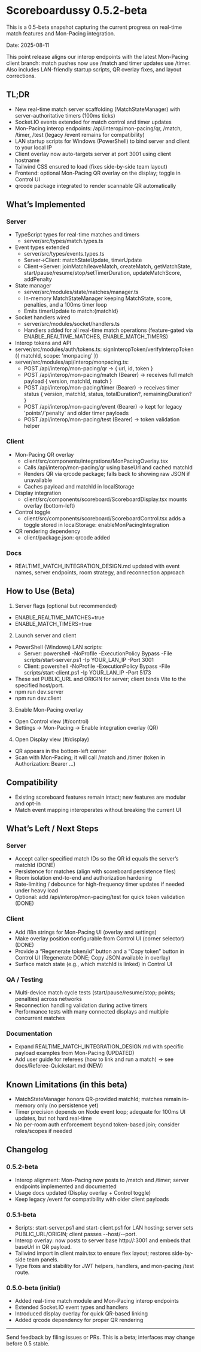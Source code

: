 # Scoreboardussy 0.5.2-beta

This is a 0.5-beta snapshot capturing the current progress on real-time match features and Mon-Pacing integration.

Date: 2025-08-11

This point release aligns our interop endpoints with the latest Mon-Pacing client branch: match pushes now use /match and timer updates use /timer. Also includes LAN-friendly startup scripts, QR overlay fixes, and layout corrections.

## TL;DR
- New real-time match server scaffolding (MatchStateManager) with server-authoritative timers (100ms ticks)
- Socket.IO events extended for match control and timer updates
- Mon-Pacing interop endpoints: /api/interop/mon-pacing/qr, /match, /timer, /test (legacy /event remains for compatibility)
- LAN startup scripts for Windows (PowerShell) to bind server and client to your local IP
- Client overlay now auto-targets server at port 3001 using client hostname
- Tailwind CSS ensured to load (fixes side-by-side team layout)
- Frontend: optional Mon-Pacing QR overlay on the display; toggle in Control UI
- qrcode package integrated to render scannable QR automatically

## What’s Implemented

### Server
- TypeScript types for real-time matches and timers
  - server/src/types/match.types.ts
- Event types extended
  - server/src/types/events.types.ts
  - Server→Client: matchStateUpdate, timerUpdate
  - Client→Server: joinMatch/leaveMatch, createMatch, getMatchState, start/pause/resume/stop/setTimerDuration, updateMatchScore, addPenalty
- State manager
  - server/src/modules/state/matches/manager.ts
  - In-memory MatchStateManager keeping MatchState, score, penalties, and a 100ms timer loop
  - Emits timerUpdate to match:{matchId}
- Socket handlers wired
  - server/src/modules/socket/handlers.ts
  - Handlers added for all real-time match operations (feature-gated via ENABLE_REALTIME_MATCHES, ENABLE_MATCH_TIMERS)
- Interop tokens and API
- server/src/modules/auth/tokens.ts: signInteropToken/verifyInteropToken ({ matchId, scope: 'monpacing' })
- server/src/modules/api/interop/monpacing.ts:
  - POST /api/interop/mon-pacing/qr → { url, id, token }
  - POST /api/interop/mon-pacing/match (Bearer) → receives full match payload { version, matchId, match }
  - POST /api/interop/mon-pacing/timer (Bearer) → receives timer status { version, matchId, status, totalDuration?, remainingDuration? }
  - POST /api/interop/mon-pacing/event (Bearer) → kept for legacy 'points'/'penalty' and older timer payloads
  - POST /api/interop/mon-pacing/test (Bearer) → token validation helper

### Client
- Mon-Pacing QR overlay
  - client/src/components/integrations/MonPacingOverlay.tsx
  - Calls /api/interop/mon-pacing/qr using baseUrl and cached matchId
  - Renders QR via qrcode package; falls back to showing raw JSON if unavailable
  - Caches payload and matchId in localStorage
- Display integration
  - client/src/components/scoreboard/ScoreboardDisplay.tsx mounts overlay (bottom-left)
- Control toggle
  - client/src/components/scoreboard/ScoreboardControl.tsx adds a toggle stored in localStorage: enableMonPacingIntegration
- QR rendering dependency
  - client/package.json: qrcode added

### Docs
- REALTIME_MATCH_INTEGRATION_DESIGN.md updated with event names, server endpoints, room strategy, and reconnection approach

## How to Use (Beta)

1) Server flags (optional but recommended)
- ENABLE_REALTIME_MATCHES=true
- ENABLE_MATCH_TIMERS=true

2) Launch server and client
- PowerShell (Windows) LAN scripts:
  - Server: powershell -NoProfile -ExecutionPolicy Bypass -File scripts/start-server.ps1 -Ip YOUR_LAN_IP -Port 3001
  - Client: powershell -NoProfile -ExecutionPolicy Bypass -File scripts/start-client.ps1 -Ip YOUR_LAN_IP -Port 5173
- These set PUBLIC_URL and ORIGIN for server; client binds Vite to the specified host/port.
- npm run dev:server
- npm run dev:client

3) Enable Mon-Pacing overlay
- Open Control view (#/control)
- Settings → Mon-Pacing → Enable integration overlay (QR)

4) Open Display view (#/display)
- QR appears in the bottom-left corner
- Scan with Mon-Pacing; it will call /match and /timer (token in Authorization: Bearer ...)

## Compatibility
- Existing scoreboard features remain intact; new features are modular and opt-in
- Match event mapping interoperates without breaking the current UI

## What’s Left / Next Steps

### Server
- Accept caller-specified match IDs so the QR id equals the server’s matchId (DONE)
- Persistence for matches (align with scoreboard persistence files)
- Room isolation end-to-end and authorization hardening
- Rate-limiting / debounce for high-frequency timer updates if needed under heavy load
- Optional: add /api/interop/mon-pacing/test for quick token validation (DONE)

### Client
- Add i18n strings for Mon-Pacing UI (overlay and settings)
- Make overlay position configurable from Control UI (corner selector) (DONE)
- Provide a “Regenerate token/id” button and a “Copy token” button in Control UI (Regenerate DONE; Copy JSON available in overlay)
- Surface match state (e.g., which matchId is linked) in Control UI

### QA / Testing
- Multi-device match cycle tests (start/pause/resume/stop; points; penalties) across networks
- Reconnection handling validation during active timers
- Performance tests with many connected displays and multiple concurrent matches

### Documentation
- Expand REALTIME_MATCH_INTEGRATION_DESIGN.md with specific payload examples from Mon-Pacing (UPDATED)
- Add user guide for referees (how to link and run a match) → see docs/Referee-Quickstart.md (NEW)

## Known Limitations (in this beta)
- MatchStateManager honors QR-provided matchId; matches remain in-memory only (no persistence yet)
- Timer precision depends on Node event loop; adequate for 100ms UI updates, but not hard real-time
- No per-room auth enforcement beyond token-based join; consider roles/scopes if needed

## Changelog

### 0.5.2-beta
- Interop alignment: Mon-Pacing now posts to /match and /timer; server endpoints implemented and documented
- Usage docs updated (Display overlay + Control toggle)
- Keep legacy /event for compatibility with older client payloads

### 0.5.1-beta
- Scripts: start-server.ps1 and start-client.ps1 for LAN hosting; server sets PUBLIC_URL/ORIGIN; client passes --host/--port.
- Interop overlay: now posts to server base http://<client-hostname>:3001 and embeds that baseUrl in QR payload.
- Tailwind import in client main.tsx to ensure flex layout; restores side-by-side team panels.
- Type fixes and stability for JWT helpers, handlers, and mon-pacing /test route.

### 0.5.0-beta (initial)
- Added real-time match module and Mon-Pacing interop endpoints
- Extended Socket.IO event types and handlers
- Introduced display overlay for quick QR-based linking
- Added qrcode dependency for proper QR rendering

---

Send feedback by filing issues or PRs. This is a beta; interfaces may change before 0.5 stable.

